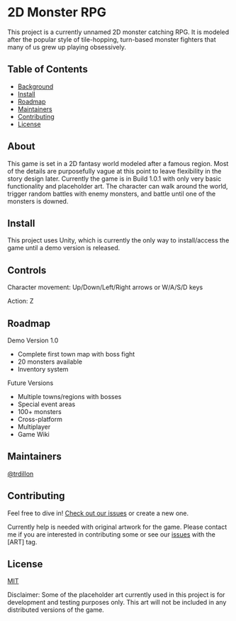 # 2D Monster RPG

This project is a currently unnamed 2D monster catching RPG. It is modeled after the popular style of tile-hopping, turn-based monster fighters that many of us
grew up playing obsessively.

## Table of Contents

- [Background](#background)
- [Install](#install)
- [Roadmap](#roadmap)
- [Maintainers](#maintainers)
- [Contributing](#contributing)
- [License](#license)

## About

This game is set in a 2D fantasy world modeled after a famous region. Most of the details are purposefully vague at this point to leave flexibility in the story
design later. Currently the game is in Build 1.0.1 with only very basic functionality and placeholder art. The character can walk around the world, trigger
random battles with enemy monsters, and battle until one of the monsters is downed.

## Install

This project uses Unity, which is currently the only way to install/access the game until a demo version is released.

## Controls

Character movement: Up/Down/Left/Right arrows or W/A/S/D keys

Action: Z

## Roadmap

Demo Version 1.0
- Complete first town map with boss fight
- 20 monsters available
- Inventory system

Future Versions
- Multiple towns/regions with bosses
- Special event areas
- 100+ monsters
- Cross-platform
- Multiplayer
- Game Wiki

## Maintainers

[@trdillon](https://github.com/trdillon)

## Contributing

Feel free to dive in! [Check out our issues](https://github.com/trdillon/monster-rpg/issues) or create a new one.

Currently help is needed with original artwork for the game. Please contact me if you are interested in contributing some or see our 
[issues](https://github.com/trdillon/monster-rpg/issues?q=is%3Aopen+is%3Aissue+label%3Aart) with the [ART] tag.

## License

[MIT](LICENSE)

Disclaimer: Some of the placeholder art currently used in this project is for development and testing purposes only. This art will not be included in any
distributed versions of the game.
